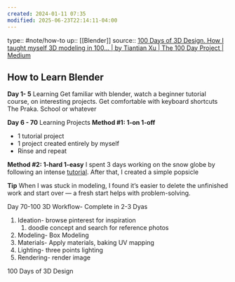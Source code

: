 ```yaml
---
created: 2024-01-11 07:35
modified: 2025-06-23T22:14:11-04:00
---
```

type:: #note/how-to 
up::  [[Blender]]
source:: [100 Days of 3D Design. How I taught myself 3D modeling in 100… | by Tiantian Xu | The 100 Day Project | Medium](https://medium.com/the-100-day-project/100-days-of-3d-4b28a514f3ac)
## How to Learn Blender

**Day 1- 5** Learning
Get familiar with blender, watch a beginner tutorial course, on interesting projects. Get comfortable with keyboard shortcuts
The Praka. School or whatever

**Day 6 - 70** Learning Projects
**Method #1: 1-on 1-off**

- 1 tutorial project
- 1 project created entirely by myself
- Rinse and repeat

**Method #2: 1-hard 1-easy**
I spent 3 days working on the snow globe by following an intense [tutorial](https://youtu.be/BgMYPGWFzG4). After that, I created a simple popsicle

**Tip**
When I was stuck in modeling, I found it’s easier to delete the unfinished work and start over — a fresh start helps with problem-solving.


Day 70-100
3D Workflow- Complete in 2-3 Dyas
1. Ideation- browse pinterest for inspiration
	1. doodle concept and search for reference photos
2. Modeling- Box Modeling
3. Materials- Apply materials, baking UV mapping
4. Lighting- three points lighting
5. Rendering- render image



100 Days of 3D Design
